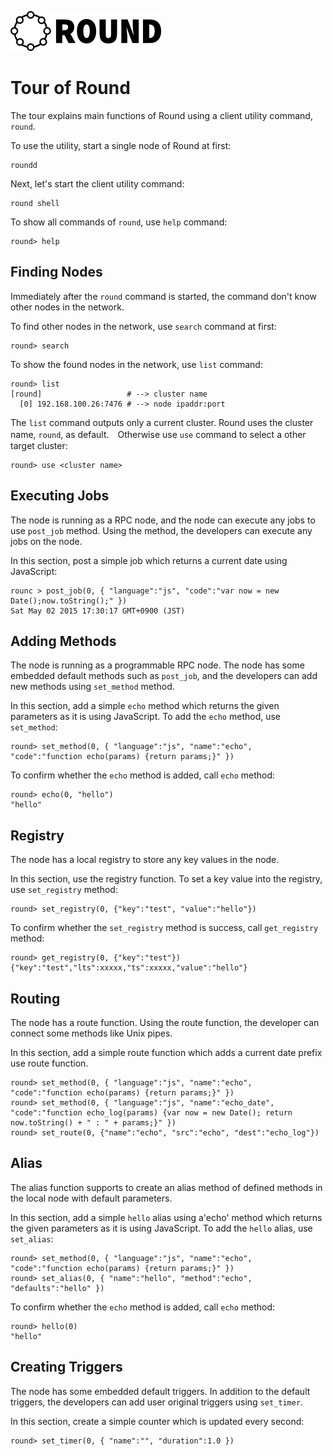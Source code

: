 ![round_logo](./img/round_logo.png)

# Tour of Round

The tour explains main functions of Round using a client utility command, `round`.

To use the utility, start a single node of Round at first:

```
roundd
```

Next, let's start the client utility command:

```
round shell
```

To show all commands of `round`, use `help` command:

```
round> help
```

## Finding Nodes

Immediately after the `round` command is started, the command don't know other nodes in the network.

To find other nodes in the network, use `search` command at first:

```
round> search
```

To show the found nodes in the network, use `list` command:

```
round> list
[round]                   # --> cluster name
  [0] 192.168.100.26:7476 # --> node ipaddr:port
```

The `list` command outputs only a current cluster. Round uses the cluster name, `round`, as default.　Otherwise use `use` command to select a other target cluster:

```
round> use <cluster name>
```

## Executing Jobs

The node is running as a RPC node, and the node can execute any jobs to use `post_job` method. Using the method, the developers can execute any jobs on the node.

In this section, post a simple job which returns a current date using JavaScript:

```
rounc > post_job(0, { "language":"js", "code":"var now = new Date();now.toString();" })
Sat May 02 2015 17:30:17 GMT+0900 (JST)
```

## Adding Methods

The node is running as a programmable RPC node. The node has some embedded default methods such as `post_job`, and the developers can add new methods using `set_method` method.

In this section, add a simple `echo` method which returns the given parameters as it is using JavaScript. To add the `echo` method, use `set_method`:

```
round> set_method(0, { "language":"js", "name":"echo", "code":"function echo(params) {return params;}" })
```

To confirm whether the `echo` method is added, call `echo` method:

```
round> echo(0, "hello")
"hello"
```

## Registry

The node has a local registry to store any key values in the node.

In this section, use the registry function. To set a key value into the registry, use `set_registry` method:

```
round> set_registry(0, {"key":"test", "value":"hello"})
```

To confirm whether the `set_registry` method is success, call `get_registry` method:

```
round> get_registry(0, {"key":"test"})
{"key":"test","lts":xxxxx,"ts":xxxxx,"value":"hello"}
```

## Routing

The node has a route function. Using the route function, the developer can connect some methods like Unix pipes.

In this section, add a simple route function which adds a current date prefix use route function.

```
round> set_method(0, { "language":"js", "name":"echo", "code":"function echo(params) {return params;}" })
round> set_method(0, { "language":"js", "name":"echo_date", "code":"function echo_log(params) {var now = new Date(); return now.toString() + " : " + params;}" })
round> set_route(0, {"name":"echo", "src":"echo", "dest":"echo_log"})
```

## Alias

The alias function supports to create an alias method of defined methods in the local node with default parameters.

In this section, add a simple `hello` alias using a'echo' method which returns the given parameters as it is using JavaScript. To add the `hello` alias, use `set_alias`:

```
round> set_method(0, { "language":"js", "name":"echo", "code":"function echo(params) {return params;}" })
round> set_alias(0, { "name":"hello", "method":"echo", "defaults":"hello" })
```

To confirm whether the `echo` method is added, call `echo` method:

```
round> hello(0)
"hello"
```

## Creating Triggers

The node has some embedded default triggers. In addition to the default triggers, the developers can add user original triggers using `set_timer`.

In this section, create a simple counter which is updated every second:

```
round> set_timer(0, { "name":"", "duration":1.0 })
```
